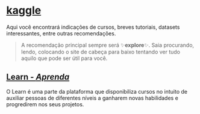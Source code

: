 # [kaggle](https://www.kaggle.com/)
Aqui você encontrará indicações de cursos, breves tutoriais, datasets interessantes, entre outras recomendações.
> A recomendação principal sempre será ✨**explore**✨. Saia procurando, lendo, colocando o site de cabeça para baixo tentando ver tudo aquilo que pode ser útil para você.

## [Learn - _Aprenda_](https://www.kaggle.com/learn)
O Learn é uma parte da plataforma que disponibiliza cursos no intuito de auxiliar pessoas de diferentes níveis a ganharem novas habilidades e progredirem nos seus projetos.<br>
<!-- Iremos recomendar alguns cursos, que serão divididos em níveis `básico`, `intermediário` e `avançado`, com base na própria descrição do kaggle. -->
